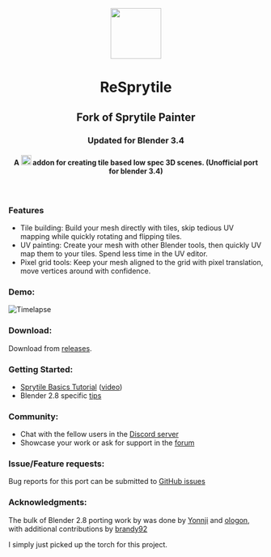 <p align="center">
    <img src="sprytile-logo.png?raw=true" height="100px"/>
    <h1 align="center">ReSprytile</h1>
    <h2 align="center">Fork of Sprytile Painter</h2>
    <h3 align="center">Updated for Blender 3.4</h3>
    <h4 align="center">
        A <img src="https://download.blender.org/institute/logos/blender-socket.png" height="20px"/> addon for creating tile based low spec 3D scenes. (Unofficial port for blender 3.4)
    </h4>
  <br>
</p>

### Features

* Tile building: Build your mesh directly with tiles, skip tedious UV mapping while quickly rotating and flipping tiles.
* UV painting: Create your mesh with other Blender tools, then quickly UV map them to your tiles. Spend less time in the UV editor.
* Pixel grid tools: Keep your mesh aligned to the grid with pixel translation, move vertices around with confidence.

### Demo:

![Timelapse](https://img.itch.io/aW1hZ2UvOTg5NjYvNTE3NTczLmdpZg==/250x600/mDFwN0.gif)

### Download:

Download from [releases](https://github.com/ologon/Sprytile/releases).

### Getting Started:

* [Sprytile Basics Tutorial](http://docs.sprytile.xyz/quick-start/) ([video](https://youtu.be/-ezYZgMp-R0)) 
* Blender 2.8 specific [tips](https://itch.io/post/1034106)

### Community:

* Chat with the fellow users in the [Discord server](http://discord.sprytile.xyz/)
* Showcase your work or ask for support in the [forum](https://chemikhazi.itch.io/sprytile/community)

### Issue/Feature requests:

Bug reports for this port can be submitted to [GitHub issues](https://github.com/ologon/Sprytile/issues)

### Acknowledgments:

The bulk of Blender 2.8 porting work by was done by [Yonnji](https://github.com/Yonnji) and [ologon](https://github.com/ologon), with additional contributions by [brandy92](https://github.com/brandy92)

I simply just picked up the torch for this project.

